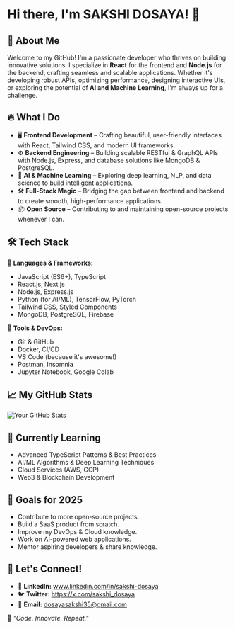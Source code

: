 # Hi there, I'm SAKSHI DOSAYA! 👋

## 🚀 About Me
Welcome to my GitHub! I'm a passionate developer who thrives on building innovative solutions. I specialize in **React** for the frontend and **Node.js** for the backend, crafting seamless and scalable applications. Whether it's developing robust APIs, optimizing performance, designing interactive UIs, or exploring the potential of **AI and Machine Learning**, I'm always up for a challenge.

## 🔥 What I Do
- 🖥️ **Frontend Development** – Crafting beautiful, user-friendly interfaces with React, Tailwind CSS, and modern UI frameworks.
- ⚙️ **Backend Engineering** – Building scalable RESTful & GraphQL APIs with Node.js, Express, and database solutions like MongoDB & PostgreSQL.
- 🤖 **AI & Machine Learning** – Exploring deep learning, NLP, and data science to build intelligent applications.
- 🛠 **Full-Stack Magic** – Bridging the gap between frontend and backend to create smooth, high-performance applications.
- 📦 **Open Source** – Contributing to and maintaining open-source projects whenever I can.

## 🛠 Tech Stack
🚀 **Languages & Frameworks:**
- JavaScript (ES6+), TypeScript
- React.js, Next.js
- Node.js, Express.js
- Python (for AI/ML), TensorFlow, PyTorch
- Tailwind CSS, Styled Components
- MongoDB, PostgreSQL, Firebase

🔧 **Tools & DevOps:**
- Git & GitHub
- Docker, CI/CD
- VS Code (because it's awesome!)
- Postman, Insomnia
- Jupyter Notebook, Google Colab

## 📈 My GitHub Stats
![Your GitHub Stats](https://github-readme-stats.vercel.app/api?username=your-github-username&show_icons=true&theme=radical)

## 🌱 Currently Learning
- Advanced TypeScript Patterns & Best Practices
- AI/ML Algorithms & Deep Learning Techniques
- Cloud Services (AWS, GCP)
- Web3 & Blockchain Development

## 🎯 Goals for 2025
- Contribute to more open-source projects.
- Build a SaaS product from scratch.
- Improve my DevOps & Cloud knowledge.
- Work on AI-powered web applications.
- Mentor aspiring developers & share knowledge.

## 💬 Let's Connect!
- 💼 **LinkedIn:** www.linkedin.com/in/sakshi-dosaya
- 🐦 **Twitter:** https://x.com/sakshi_dosaya
- 📧 **Email:** dosayasakshi35@gmail.com

🚀 _"Code. Innovate. Repeat."_

